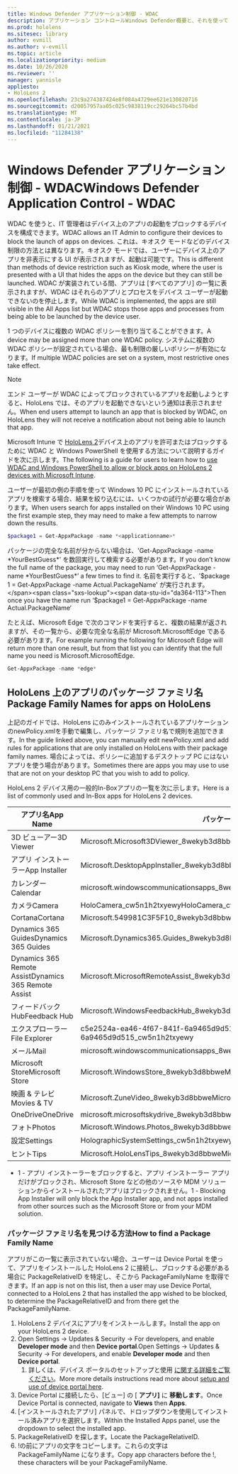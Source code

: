 ```yaml
---
title: Windows Defender アプリケーション制御 - WDAC
description: アプリケーション コントロールWindows Defender概要と、それを使って HoloLens Mixed Reality デバイスを管理する方法について説明します。
ms.prod: hololens
ms.sitesec: library
author: evmill
ms.author: v-evmill
ms.topic: article
ms.localizationpriority: medium
ms.date: 10/26/2020
ms.reviewer: ''
manager: yannisle
appliesto:
- HoloLens 2
ms.openlocfilehash: 23c9a274387424e8f084a4729ee621e130820716
ms.sourcegitcommit: d20057957aa05c025c9838119cc29264bc57b4bd
ms.translationtype: MT
ms.contentlocale: ja-JP
ms.lasthandoff: 01/21/2021
ms.locfileid: "11284138"
---
```

# <span data-ttu-id="da364-103">Windows Defender アプリケーション制御 - WDAC</span><span class="sxs-lookup"><span data-stu-id="da364-103">Windows Defender Application Control - WDAC</span></span>

<span data-ttu-id="da364-104">WDAC を使うと、IT 管理者はデバイス上のアプリの起動をブロックするデバイスを構成できます。</span><span class="sxs-lookup"><span data-stu-id="da364-104">WDAC allows an IT Admin to configure their devices to block the launch of apps on devices.</span></span> <span data-ttu-id="da364-105">これは、キオスク モードなどのデバイス制限の方法とは異なります。キオスク モードでは、ユーザーにデバイス上のアプリを非表示にする UI が表示されますが、起動は可能です。</span><span class="sxs-lookup"><span data-stu-id="da364-105">This is different than methods of device restriction such as Kiosk mode, where  the user is presented with a UI that hides the apps on the device but they can still be launched.</span></span> <span data-ttu-id="da364-106">WDAC が実装されている間、アプリは [すべてのアプリ] の一覧に表示されますが、WDAC はそれらのアプリとプロセスをデバイス ユーザーが起動できないのを停止します。</span><span class="sxs-lookup"><span data-stu-id="da364-106">While WDAC is implemented, the apps are still visible in the All Apps list but WDAC stops those apps and processes from being able to be launched by the device user.</span></span>

<span data-ttu-id="da364-107">1 つのデバイスに複数の WDAC ポリシーを割り当てることができます。</span><span class="sxs-lookup"><span data-stu-id="da364-107">A device may be assigned more than one WDAC policy.</span></span> <span data-ttu-id="da364-108">システムに複数の WDAC ポリシーが設定されている場合、最も制限の厳しいポリシーが有効になります。</span><span class="sxs-lookup"><span data-stu-id="da364-108">If multiple WDAC policies are set on a system, most restrictive ones take effect.</span></span> 

> [!NOTE]
> <span data-ttu-id="da364-109">エンド ユーザーが WDAC によってブロックされているアプリを起動しようとすると、HoloLens では、そのアプリを起動できないという通知は表示されません。</span><span class="sxs-lookup"><span data-stu-id="da364-109">When end users attempt to launch an app that is blocked by WDAC, on HoloLens they will not receive a notification about not being able to launch that app.</span></span>

<span data-ttu-id="da364-110">Microsoft Intune で [HoloLens 2](https://docs.microsoft.com/mem/intune/configuration/custom-profile-hololens)デバイス上のアプリを許可またはブロックするために WDAC と Windows PowerShell を使用する方法について説明するガイドを次に示します。</span><span class="sxs-lookup"><span data-stu-id="da364-110">The following is a guide for users to learn how to [use WDAC and Windows PowerShell to allow or block apps on HoloLens 2 devices with Microsoft Intune](https://docs.microsoft.com/mem/intune/configuration/custom-profile-hololens).</span></span>

<span data-ttu-id="da364-111">ユーザーが最初の例の手順を使って Windows 10 PC にインストールされているアプリを検索する場合、結果を絞り込むには、いくつかの試行が必要な場合があります。</span><span class="sxs-lookup"><span data-stu-id="da364-111">When users search for apps installed on their Windows 10 PC using the first example step, they may need to make a few attempts to narrow down the results.</span></span>

```powershell
$package1 = Get-AppxPackage -name *<applicationname>*
``` 

<span data-ttu-id="da364-112">パッケージの完全な名前が分からない場合は、'Get-AppxPackage -name \*YourBestGuess\*' を数回実行して検索する必要があります。</span><span class="sxs-lookup"><span data-stu-id="da364-112">If you don’t know the full name of the package, you may need to run ‘Get-AppxPackage -name \*YourBestGuess\*’ a few times to find it.</span></span> <span data-ttu-id="da364-113">名前を実行すると、'$package 1 = Get-AppxPackage -name Actual.PackageName' が実行されます。</span><span class="sxs-lookup"><span data-stu-id="da364-113">Then once you have the name run ‘$package1 = Get-AppxPackage -name Actual.PackageName‘</span></span>

<span data-ttu-id="da364-114">たとえば、Microsoft Edge で次のコマンドを実行すると、複数の結果が返されますが、その一覧から、必要な完全な名前が Microsoft.MicrosoftEdge である必要があります。</span><span class="sxs-lookup"><span data-stu-id="da364-114">For example running the following for Microsoft Edge will return more than one result, but from that list you can identify that the full name you need is Microsoft.MicrosoftEdge.</span></span>

```powershell
Get-AppxPackage -name *edge*
``` 

## <span data-ttu-id="da364-115">HoloLens 上のアプリのパッケージ ファミリ名</span><span class="sxs-lookup"><span data-stu-id="da364-115">Package Family Names for apps on HoloLens</span></span>

<span data-ttu-id="da364-116">上記のガイドでは、HoloLens にのみインストールされているアプリケーションのnewPolicy.xmlを手動で編集し、パッケージ ファミリ名で規則を追加できます。</span><span class="sxs-lookup"><span data-stu-id="da364-116">In the guide linked above, you can manually edit newPolicy.xml and add rules for applications that are only installed on HoloLens with their package family names.</span></span> <span data-ttu-id="da364-117">場合によっては、ポリシーに追加するデスクトップ PC にはないアプリを使う場合があります。</span><span class="sxs-lookup"><span data-stu-id="da364-117">Sometimes there are apps you may use to use that are not on your desktop PC that you wish to add to policy.</span></span>

<span data-ttu-id="da364-118">HoloLens 2 デバイス用の一般的In-Boxアプリの一覧を次に示します。</span><span class="sxs-lookup"><span data-stu-id="da364-118">Here is a list of commonly used and In-Box apps for HoloLens 2 devices.</span></span>

| <span data-ttu-id="da364-119">アプリ名</span><span class="sxs-lookup"><span data-stu-id="da364-119">App Name</span></span>                   | <span data-ttu-id="da364-120">パッケージ ファミリ名</span><span class="sxs-lookup"><span data-stu-id="da364-120">Package Family Name</span></span>                                |
|----------------------------|----------------------------------------------------|
| <span data-ttu-id="da364-121">3D ビューアー</span><span class="sxs-lookup"><span data-stu-id="da364-121">3D Viewer</span></span>                  | <span data-ttu-id="da364-122">Microsoft.Microsoft3DViewer_8wekyb3d8bbwe</span><span class="sxs-lookup"><span data-stu-id="da364-122">Microsoft.Microsoft3DViewer_8wekyb3d8bbwe</span></span>          |
| <span data-ttu-id="da364-123">アプリ インストーラー</span><span class="sxs-lookup"><span data-stu-id="da364-123">App Installer</span></span>              | <span data-ttu-id="da364-124">Microsoft.DesktopAppInstaller_8wekyb3d8bbwe <sup> 1</span><span class="sxs-lookup"><span data-stu-id="da364-124">Microsoft.DesktopAppInstaller_8wekyb3d8bbwe <sup>1</span></span></sup>         |
| <span data-ttu-id="da364-125">カレンダー</span><span class="sxs-lookup"><span data-stu-id="da364-125">Calendar</span></span>                   | <span data-ttu-id="da364-126">microsoft.windowscommunicationsapps_8wekyb3d8bbwe</span><span class="sxs-lookup"><span data-stu-id="da364-126">microsoft.windowscommunicationsapps_8wekyb3d8bbwe</span></span>  |
| <span data-ttu-id="da364-127">カメラ</span><span class="sxs-lookup"><span data-stu-id="da364-127">Camera</span></span>                     | <span data-ttu-id="da364-128">HoloCamera_cw5n1h2txyewy</span><span class="sxs-lookup"><span data-stu-id="da364-128">HoloCamera_cw5n1h2txyewy</span></span>                           |
| <span data-ttu-id="da364-129">Cortana</span><span class="sxs-lookup"><span data-stu-id="da364-129">Cortana</span></span>                    | <span data-ttu-id="da364-130">Microsoft.549981C3F5F10_8wekyb3d8bbwe</span><span class="sxs-lookup"><span data-stu-id="da364-130">Microsoft.549981C3F5F10_8wekyb3d8bbwe</span></span>              |
| <span data-ttu-id="da364-131">Dynamics 365 Guides</span><span class="sxs-lookup"><span data-stu-id="da364-131">Dynamics 365 Guides</span></span>        | <span data-ttu-id="da364-132">Microsoft.Dynamics365.Guides_8wekyb3d8bbwe</span><span class="sxs-lookup"><span data-stu-id="da364-132">Microsoft.Dynamics365.Guides_8wekyb3d8bbwe</span></span>         |
| <span data-ttu-id="da364-133">Dynamics 365 Remote Assist</span><span class="sxs-lookup"><span data-stu-id="da364-133">Dynamics 365 Remote Assist</span></span> | <span data-ttu-id="da364-134">Microsoft.MicrosoftRemoteAssist_8wekyb3d8bbwe</span><span class="sxs-lookup"><span data-stu-id="da364-134">Microsoft.MicrosoftRemoteAssist_8wekyb3d8bbwe</span></span>      |
| <span data-ttu-id="da364-135">フィードバック Hub</span><span class="sxs-lookup"><span data-stu-id="da364-135">Feedback Hub</span></span>               | <span data-ttu-id="da364-136">Microsoft.WindowsFeedbackHub_8wekyb3d8bbwe</span><span class="sxs-lookup"><span data-stu-id="da364-136">Microsoft.WindowsFeedbackHub_8wekyb3d8bbwe</span></span>         |
| <span data-ttu-id="da364-137">エクスプローラー</span><span class="sxs-lookup"><span data-stu-id="da364-137">File Explorer</span></span>              | <span data-ttu-id="da364-138">c5e2524a-ea46-4f67-841f-6a9465d9d515_cw5n1h2txyewy</span><span class="sxs-lookup"><span data-stu-id="da364-138">c5e2524a-ea46-4f67-841f-6a9465d9d515_cw5n1h2txyewy</span></span> |
| <span data-ttu-id="da364-139">メール</span><span class="sxs-lookup"><span data-stu-id="da364-139">Mail</span></span>                       | <span data-ttu-id="da364-140">microsoft.windowscommunicationsapps_8wekyb3d8bbwe</span><span class="sxs-lookup"><span data-stu-id="da364-140">microsoft.windowscommunicationsapps_8wekyb3d8bbwe</span></span>  |
| <span data-ttu-id="da364-141">Microsoft Store</span><span class="sxs-lookup"><span data-stu-id="da364-141">Microsoft Store</span></span>            | <span data-ttu-id="da364-142">Microsoft.WindowsStore_8wekyb3d8bbwe</span><span class="sxs-lookup"><span data-stu-id="da364-142">Microsoft.WindowsStore_8wekyb3d8bbwe</span></span>               |
| <span data-ttu-id="da364-143">映画 & テレビ</span><span class="sxs-lookup"><span data-stu-id="da364-143">Movies & TV</span></span>                | <span data-ttu-id="da364-144">Microsoft.ZuneVideo_8wekyb3d8bbwe</span><span class="sxs-lookup"><span data-stu-id="da364-144">Microsoft.ZuneVideo_8wekyb3d8bbwe</span></span>                  |
| <span data-ttu-id="da364-145">OneDrive</span><span class="sxs-lookup"><span data-stu-id="da364-145">OneDrive</span></span>                   | <span data-ttu-id="da364-146">microsoft.microsoftskydrive_8wekyb3d8bbwe</span><span class="sxs-lookup"><span data-stu-id="da364-146">microsoft.microsoftskydrive_8wekyb3d8bbwe</span></span>          |
| <span data-ttu-id="da364-147">フォト</span><span class="sxs-lookup"><span data-stu-id="da364-147">Photos</span></span>                     | <span data-ttu-id="da364-148">Microsoft.Windows.Photos_8wekyb3d8bbwe</span><span class="sxs-lookup"><span data-stu-id="da364-148">Microsoft.Windows.Photos_8wekyb3d8bbwe</span></span>             |
| <span data-ttu-id="da364-149">設定</span><span class="sxs-lookup"><span data-stu-id="da364-149">Settings</span></span>                   | <span data-ttu-id="da364-150">HolographicSystemSettings_cw5n1h2txyewy</span><span class="sxs-lookup"><span data-stu-id="da364-150">HolographicSystemSettings_cw5n1h2txyewy</span></span>            |
| <span data-ttu-id="da364-151">ヒント</span><span class="sxs-lookup"><span data-stu-id="da364-151">Tips</span></span>                       | <span data-ttu-id="da364-152">Microsoft.HoloLensTips_8wekyb3d8bbwe</span><span class="sxs-lookup"><span data-stu-id="da364-152">Microsoft.HoloLensTips_8wekyb3d8bbwe</span></span>               |

- <span data-ttu-id="da364-153">1 - アプリ インストーラーをブロックすると、アプリ インストーラー アプリだけがブロックされ、Microsoft Store などの他のソースや MDM ソリューションからインストールされたアプリはブロックされません。</span><span class="sxs-lookup"><span data-stu-id="da364-153">1 - Blocking App Installer will only block the App Installer app, and not apps installed from other sources such as the Microsoft Store or from your MDM solution.</span></span>

### <span data-ttu-id="da364-154">パッケージ ファミリ名を見つける方法</span><span class="sxs-lookup"><span data-stu-id="da364-154">How to find a Package Family Name</span></span>

<span data-ttu-id="da364-155">アプリがこの一覧に表示されていない場合、ユーザーは Device Portal を使って、アプリをインストールした HoloLens 2 に接続し、ブロックする必要がある場合に PackageRelativeID を特定し、そこから PackageFamilyName を取得できます。</span><span class="sxs-lookup"><span data-stu-id="da364-155">If an app is not on this list, then a user may use Device Portal, connected to a HoloLens 2 that has installed the app wished to be blocked, to determine the PackageRelativeID and from there get the PackageFamilyName.</span></span>

1. <span data-ttu-id="da364-156">HoloLens 2 デバイスにアプリをインストールします。</span><span class="sxs-lookup"><span data-stu-id="da364-156">Install the app on your HoloLens 2 device.</span></span> 
1. <span data-ttu-id="da364-157">Open Settings -> Updates & Security -> For developers, and enable **Developer mode** and then **Device portal**.</span><span class="sxs-lookup"><span data-stu-id="da364-157">Open Settings -> Updates & Security -> For developers, and enable **Developer mode** and then **Device portal**.</span></span> 
    1. <span data-ttu-id="da364-158">詳しくは、デバイス ポータルのセットアップと使用 [に関する詳細をご覧ください](https://docs.microsoft.com/windows/mixed-reality/develop/platform-capabilities-and-apis/using-the-windows-device-portal)。</span><span class="sxs-lookup"><span data-stu-id="da364-158">More more details instructions read more about [setup and use of device portal here](https://docs.microsoft.com/windows/mixed-reality/develop/platform-capabilities-and-apis/using-the-windows-device-portal).</span></span>
1. <span data-ttu-id="da364-159">Device Portal に接続したら、[ビュー] の [ **アプリ]** に **移動します**。</span><span class="sxs-lookup"><span data-stu-id="da364-159">Once Device Portal is connected, navigate to **Views** then **Apps**.</span></span> 
1. <span data-ttu-id="da364-160">[インストールされたアプリ] パネルで、ドロップダウンを使用してインストール済みアプリを選択します。</span><span class="sxs-lookup"><span data-stu-id="da364-160">Within the Installed Apps panel, use the dropdown to select the installed app.</span></span> 
1. <span data-ttu-id="da364-161">PackageRelativeID を探します。</span><span class="sxs-lookup"><span data-stu-id="da364-161">Locate the PackageRelativeID.</span></span> 
1. <span data-ttu-id="da364-162">!の前にアプリの文字をコピーします。これらの文字は PackageFamilyName になります。</span><span class="sxs-lookup"><span data-stu-id="da364-162">Copy app characters before the !, these characters will be your PackageFamilyName.</span></span>


